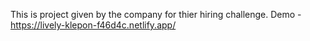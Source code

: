 This is project given by the company for thier hiring challenge.
Demo - https://lively-klepon-f46d4c.netlify.app/
